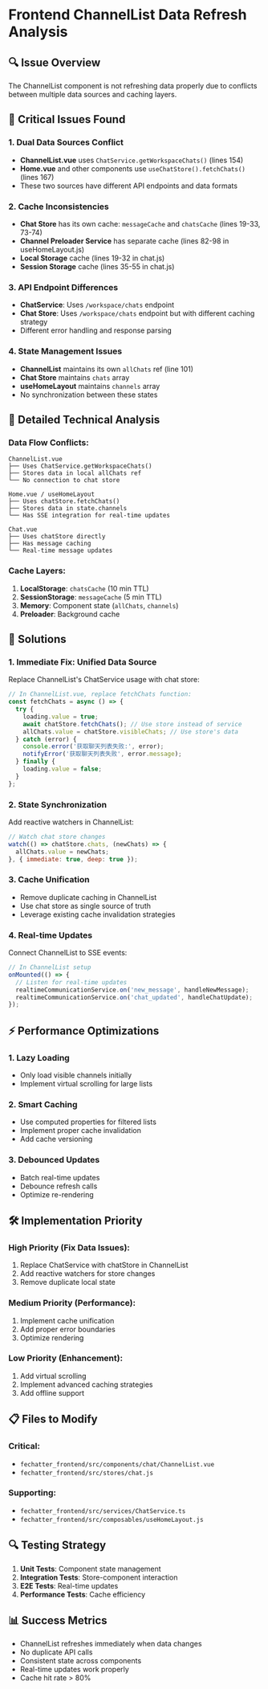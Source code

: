 # Frontend ChannelList Data Refresh Analysis

## 🔍 Issue Overview
The ChannelList component is not refreshing data properly due to conflicts between multiple data sources and caching layers.

## 🚨 Critical Issues Found

### 1. **Dual Data Sources Conflict**
- **ChannelList.vue** uses `ChatService.getWorkspaceChats()` (lines 154)
- **Home.vue** and other components use `useChatStore().fetchChats()` (lines 167)
- These two sources have different API endpoints and data formats

### 2. **Cache Inconsistencies**
- **Chat Store** has its own cache: `messageCache` and `chatsCache` (lines 19-33, 73-74)
- **Channel Preloader Service** has separate cache (lines 82-98 in useHomeLayout.js)
- **Local Storage** cache (lines 19-32 in chat.js)
- **Session Storage** cache (lines 35-55 in chat.js)

### 3. **API Endpoint Differences**
- **ChatService**: Uses `/workspace/chats` endpoint
- **Chat Store**: Uses `/workspace/chats` endpoint but with different caching strategy
- Different error handling and response parsing

### 4. **State Management Issues**
- **ChannelList** maintains its own `allChats` ref (line 101)
- **Chat Store** maintains `chats` array
- **useHomeLayout** maintains `channels` array
- No synchronization between these states

## 🔧 Detailed Technical Analysis

### Data Flow Conflicts:

```
ChannelList.vue
├── Uses ChatService.getWorkspaceChats()
├── Stores data in local allChats ref
└── No connection to chat store

Home.vue / useHomeLayout
├── Uses chatStore.fetchChats()
├── Stores data in state.channels
└── Has SSE integration for real-time updates

Chat.vue
├── Uses chatStore directly
├── Has message caching
└── Real-time message updates
```

### Cache Layers:
1. **LocalStorage**: `chatsCache` (10 min TTL)
2. **SessionStorage**: `messageCache` (5 min TTL)
3. **Memory**: Component state (`allChats`, `channels`)
4. **Preloader**: Background cache

## 🎯 Solutions

### 1. **Immediate Fix: Unified Data Source**
Replace ChannelList's ChatService usage with chat store:

```javascript
// In ChannelList.vue, replace fetchChats function:
const fetchChats = async () => {
  try {
    loading.value = true;
    await chatStore.fetchChats(); // Use store instead of service
    allChats.value = chatStore.visibleChats; // Use store's data
  } catch (error) {
    console.error('获取聊天列表失败:', error);
    notifyError('获取聊天列表失败', error.message);
  } finally {
    loading.value = false;
  }
};
```

### 2. **State Synchronization**
Add reactive watchers in ChannelList:

```javascript
// Watch chat store changes
watch(() => chatStore.chats, (newChats) => {
  allChats.value = newChats;
}, { immediate: true, deep: true });
```

### 3. **Cache Unification**
- Remove duplicate caching in ChannelList
- Use chat store as single source of truth
- Leverage existing cache invalidation strategies

### 4. **Real-time Updates**
Connect ChannelList to SSE events:

```javascript
// In ChannelList setup
onMounted(() => {
  // Listen for real-time updates
  realtimeCommunicationService.on('new_message', handleNewMessage);
  realtimeCommunicationService.on('chat_updated', handleChatUpdate);
});
```

## ⚡ Performance Optimizations

### 1. **Lazy Loading**
- Only load visible channels initially
- Implement virtual scrolling for large lists

### 2. **Smart Caching**
- Use computed properties for filtered lists
- Implement proper cache invalidation
- Add cache versioning

### 3. **Debounced Updates**
- Batch real-time updates
- Debounce refresh calls
- Optimize re-rendering

## 🛠 Implementation Priority

### High Priority (Fix Data Issues):
1. Replace ChatService with chatStore in ChannelList
2. Add reactive watchers for store changes
3. Remove duplicate local state

### Medium Priority (Performance):
1. Implement cache unification
2. Add proper error boundaries
3. Optimize rendering

### Low Priority (Enhancement):
1. Add virtual scrolling
2. Implement advanced caching strategies
3. Add offline support

## 📋 Files to Modify

### Critical:
- `fechatter_frontend/src/components/chat/ChannelList.vue`
- `fechatter_frontend/src/stores/chat.js`

### Supporting:
- `fechatter_frontend/src/services/ChatService.ts`
- `fechatter_frontend/src/composables/useHomeLayout.js`

## 🔍 Testing Strategy

1. **Unit Tests**: Component state management
2. **Integration Tests**: Store-component interaction
3. **E2E Tests**: Real-time updates
4. **Performance Tests**: Cache efficiency

## 📊 Success Metrics

- ChannelList refreshes immediately when data changes
- No duplicate API calls
- Consistent state across components
- Real-time updates work properly
- Cache hit rate > 80%